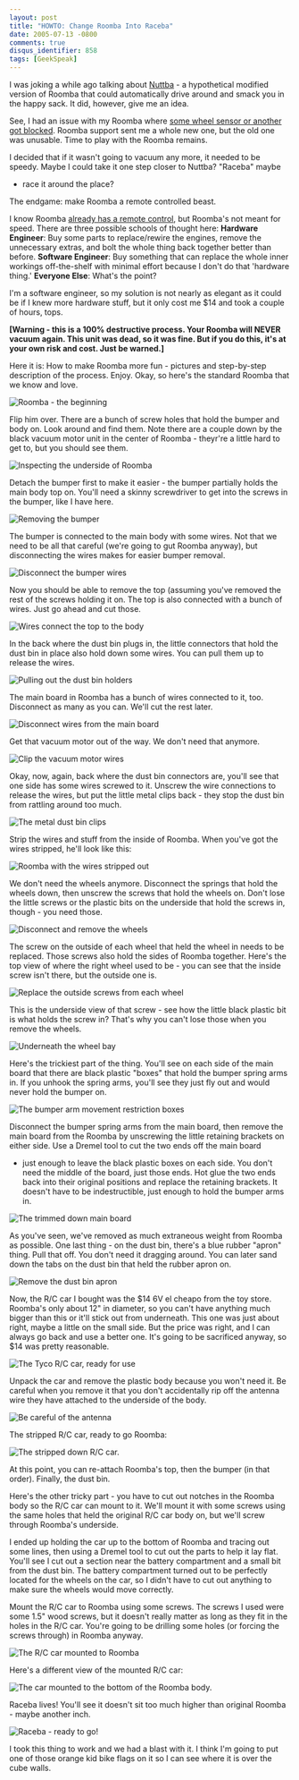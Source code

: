```yaml
---
layout: post
title: "HOWTO: Change Roomba Into Raceba"
date: 2005-07-13 -0800
comments: true
disqus_identifier: 858
tags: [GeekSpeak]
---
```

I was joking a while ago talking about
[Nuttba](/archive/2005/05/26/nuttba.aspx) - a hypothetical modified
version of Roomba that could automatically drive around and smack you in
the happy sack. It did, however, give me an idea.
 
 See, I had an issue with my Roomba where [some wheel sensor or another
got blocked](/archive/2005/06/21/karmic-blowback.aspx). Roomba support
sent me a whole new one, but the old one was unusable. Time to play with
the Roomba remains.
 
 I decided that if it wasn't going to vacuum any more, it needed to be
speedy. Maybe I could take it one step closer to Nuttba? "Raceba" maybe
- race it around the place?
 
 The endgame: make Roomba a remote controlled beast.
 
 I know Roomba [already has a remote
control](http://www.irobotstore.com/CGI-BIN/LANSAWEB?WEBEVENT+L095C4D814AB2403C737E683+JGW+ENG),
but Roomba's not meant for speed. There are three possible schools of
thought here:
 **Hardware Engineer**: Buy some parts to replace/rewire the engines,
remove the unnecessary extras, and bolt the whole thing back together
better than before.
 **Software Engineer**: Buy something that can replace the whole inner
workings off-the-shelf with minimal effort because I don't do that
'hardware thing.'
 **Everyone Else**: What's the point?
 
 I'm a software engineer, so my solution is not nearly as elegant as it
could be if I knew more hardware stuff, but it only cost me \$14 and
took a couple of hours, tops.
 
 **[Warning - this is a 100% destructive process. Your Roomba will NEVER
vacuum again. This unit was dead, so it was fine. But if you do this,
it's at your own risk and cost. Just be warned.]**
 
 Here it is: How to make Roomba more fun - pictures and step-by-step
description of the process. Enjoy.
 Okay, so here's the standard Roomba that we know and love.
 
 ![Roomba - the
beginning](https://hyqi8g.blu.livefilestore.com/y2pCE8I_zBx_GTc211ctoylepDsi-QbHj20w2yyRLe5BI3CV4XR_xiL6qxRZMXgcOr6CeRVLv2fr6XRTcEy6n6DwTbHbaO41szAADtundRSLg0/20050713nuttba001ql9.jpg?psid=1)
 
 Flip him over. There are a bunch of screw holes that hold the bumper
and body on. Look around and find them. Note there are a couple down by
the black vacuum motor unit in the center of Roomba - theyr're a little
hard to get to, but you should see them.
 
 ![Inspecting the underside of
Roomba](https://hyqi8g.blu.livefilestore.com/y2pDRbB9tABqeQ-4SLyuuX04glSozSKnaMU1DJfHnbD4YTS2OIDZvLz7Orm4lGPfTtkK0t1j4I2ISROTa5lnT-qQKGW1lfIaeQO175mcJvc_-g/20050713nuttba002xk7.jpg?psid=1)
 
 Detach the bumper first to make it easier - the bumper partially holds
the main body top on. You'll need a skinny screwdriver to get into the
screws in the bumper, like I have here.
 
 ![Removing the
bumper](https://hyqi8g.blu.livefilestore.com/y2pubDnHRaM8ZG1FECW1m00GtLf4FljD4T12YTSZHXACq5pTQFfY243mJWJMy6R88THC9qADwere_JOaNsV2NUzp8cGS9gS-KuZf6EkYdt6jsU/20050713nuttba003wt5.jpg?psid=1)
 
 The bumper is connected to the main body with some wires. Not that we
need to be all that careful (we're going to gut Roomba anyway), but
disconnecting the wires makes for easier bumper removal.
 
 ![Disconnect the bumper
wires](https://hyqi8g.blu.livefilestore.com/y2p_1gzx8jIPeuUcH835uTboKOC92DjEyi6A9fyBwvu2sfTPayu1rxtzvUi_QMZSEaLPw1EQZ5yhm0g0mKhE6Qxusm8xFTDVZ-OVMmdD4MiAxk/20050713nuttba004po2.jpg?psid=1)
 
 Now you should be able to remove the top (assuming you've removed the
rest of the screws holding it on. The top is also connected with a bunch
of wires. Just go ahead and cut those.
 
 ![Wires connect the top to the
body](https://hyqi8g.blu.livefilestore.com/y2psQPu5KR3qCPrDOMm2Rp-9cIEmUWyrazg1CKgsw-6CaIE5qn_rL6WCI-TLFXOGyY6qtGan0MorcisbLN27KH-MPqb25jlY337VJLp0Qm1HyM/20050713nuttba005fp3.jpg?psid=1)
 
 In the back where the dust bin plugs in, the little connectors that
hold the dust bin in place also hold down some wires. You can pull them
up to release the wires.
 
 ![Pulling out the dust bin
holders](https://hyqi8g.blu.livefilestore.com/y2pOXEIvN1lBoznstMmgwNpZsw39A_adaju7G52xDc_QjJW-yy98ebmLN7anfayKajeSZmqwwHjGeTqwvhUQzxGspjj0fOcSfZD5TwTHeJlLHo/20050713nuttba006qx9.jpg?psid=1)
 
 The main board in Roomba has a bunch of wires connected to it, too.
Disconnect as many as you can. We'll cut the rest later.
 
 ![Disconnect wires from the main
board](https://hyqi8g.blu.livefilestore.com/y2pHNMjVlC-0Cr-1SJC8MhMI_xClh082MhCoJ107W7chgSRlefdkbVKROcRQmrc9HvouDmClR74Gdi3TBuLS0F4LvYa9wGErsg_7QO43XURa4U/20050713nuttba007ek4.jpg?psid=1)
 
 Get that vacuum motor out of the way. We don't need that anymore.
 
 ![Clip the vacuum motor
wires](https://hyqi8g.blu.livefilestore.com/y2paRgcl7OWBlXa5eQGo991k2pxGnkRHLUD7-9FZyB_BuHfwvdbQAjRKBOXwlVUKtRBOyoY9JvM_u7GQ-LmT_c-JE_-C8vP8kacXPQ48v9tXz0/20050713nuttba008ww6.jpg?psid=1)
 
 Okay, now, again, back where the dust bin connectors are, you'll see
that one side has some wires screwed to it. Unscrew the wire connections
to release the wires, but put the little metal clips back - they stop
the dust bin from rattling around too much.
 
 ![The metal dust bin
clips](https://hyqi8g.blu.livefilestore.com/y2pQw7eTAkc4B1DDxCN9ujsTqkPvoaQiestC0RgPxV7Bmgx0FL2prIpHk9nv65qnWA4dIlJFXv1lOdTlzg8XncdCHrekEgDdB4rok9UTdPQauQ/20050713nuttba009kz2.jpg?psid=1)
 
 Strip the wires and stuff from the inside of Roomba. When you've got
the wires stripped, he'll look like this:
 
 ![Roomba with the wires stripped
out](https://hyqi8g.blu.livefilestore.com/y2pYZFJ-UG-7-p7QGK9JN7uelrBcWrskcEy55e75kVMHfVku8U5R-8sypHVvotOCHctJCYnRtNOl-4D6C85bmOEI977UglBw9uR2pjIgzdMggo/20050713nuttba010jg8.jpg?psid=1)
 
 We don't need the wheels anymore. Disconnect the springs that hold the
wheels down, then unscrew the screws that hold the wheels on. Don't lose
the little screws or the plastic bits on the underside that hold the
screws in, though - you need those.
 
 ![Disconnect and remove the
wheels](https://hyqi8g.blu.livefilestore.com/y2pOqAS40pg1qqe5iu2e8M6S1uMMAvafKMKnjJNxIL9LxWvoHkPe6lyDdwvcDi6zVLHlrJ1MvulMe1JwfuNfFWIeyKzu_WZFziRIWTGeWmHqbM/20050713nuttba011xw8.jpg?psid=1)
 
 The screw on the outside of each wheel that held the wheel in needs to
be replaced. Those screws also hold the sides of Roomba together. Here's
the top view of where the right wheel used to be - you can see that the
inside screw isn't there, but the outside one is.
 
 ![Replace the outside screws from each
wheel](https://hyqi8g.blu.livefilestore.com/y2p5bxonl9brFNlZZtuoY8D9L2ny0YnbGEKBBGmAcrJKD06IpdEMDJU5hn88DJgCmz9A439ZnNK5j614WAie7K83aB0eDQFc2IkSc5YURgEcEs/20050713nuttba012ms5.jpg?psid=1)
 
 This is the underside view of that screw - see how the little black
plastic bit is what holds the screw in? That's why you can't lose those
when you remove the wheels.
 
 ![Underneath the wheel
bay](https://hyqi8g.blu.livefilestore.com/y2pDCk0wYz8HCM3d298BvnxGyRzN3UrdbvYh1-acTS9ZFNGrzjIFiG2ZYcCfVcJxCCzAZCpKXg2IuAPp07ab5mDXE3uImRN-wQi-yDk_fZ7-vQ/20050713nuttba013re5.jpg?psid=1)
 
 Here's the trickiest part of the thing. You'll see on each side of the
main board that there are black plastic "boxes" that hold the bumper
spring arms in. If you unhook the spring arms, you'll see they just fly
out and would never hold the bumper on.
 
 ![The bumper arm movement restriction
boxes](https://hyqi8g.blu.livefilestore.com/y2p6GGZoAn1wWBbe_5jKQarAKIduYhMHjbGGjCxnibGOBtBjJGkXUtID8gfLA9TLvHYrrjd30KeG9MfhEKNyvKiG2QWuBuFfCWa-oC3i5hqHyw/20050713nuttba014re3.jpg?psid=1)
 
 Disconnect the bumper spring arms from the main board, then remove the
main board from the Roomba by unscrewing the little retaining brackets
on either side. Use a Dremel tool to cut the two ends off the main board
- just enough to leave the black plastic boxes on each side. You don't
need the middle of the board, just those ends. Hot glue the two ends
back into their original positions and replace the retaining brackets.
It doesn't have to be indestructible, just enough to hold the bumper
arms in.
 
 ![The trimmed down main
board](https://hyqi8g.blu.livefilestore.com/y2pmCcnurvXPBXwNvCtcyChvYuTeETrYt_yy76ahZyQCcmCWhhkm3aRztx8wVb79Jww0PQt58n1ZVyHV7f0aQ1sxnnrauqi80tG3L3z7LaDw54/20050713nuttba015vz1.jpg?psid=1)
 
 As you've seen, we've removed as much extraneous weight from Roomba as
possible. One last thing - on the dust bin, there's a blue rubber
"apron" thing. Pull that off. You don't need it dragging around. You can
later sand down the tabs on the dust bin that held the rubber apron on.
 
 ![Remove the dust bin
apron](https://hyqi8g.blu.livefilestore.com/y2pl1iRpyat7uLopj2ouEJzPHOc8jS0ViLsE_s5PhKurUGMdESjX7-DTmztimX6xMA2iNWnPE2QDy-dmIVnfaI-QRS6Ac6ADez1tiBBVVLI5R4/20050713nuttba016oj3.jpg?psid=1)
 
 Now, the R/C car I bought was the \$14 6V el cheapo from the toy store.
Roomba's only about 12" in diameter, so you can't have anything much
bigger than this or it'll stick out from underneath. This one was just
about right, maybe a little on the small side. But the price was right,
and I can always go back and use a better one. It's going to be
sacrificed anyway, so \$14 was pretty reasonable.
 
 ![The Tyco R/C car, ready for
use](https://hyqi8g.blu.livefilestore.com/y2pnmJU7tBmmvEkTsOso6TnGUnFQkM9luhZZ1iCF_XV-pr3CQJP9nbxCkxbkuzykyKlmVTDepOTd25IRZaDuIwz5hFIXVFhLWUdc2s7vuOiPOQ/20050713nuttba017qa7.jpg?psid=1)
 
 Unpack the car and remove the plastic body because you won't need it.
Be careful when you remove it that you don't accidentally rip off the
antenna wire they have attached to the underside of the body.
 
 ![Be careful of the
antenna](https://hyqi8g.blu.livefilestore.com/y2pZRfCZ1CXMT-Z1ACkSqyirSHJ8FMxx0fzwzVLJ0MCeUIAAIC6TerK6zICg_Uu0d7U861cwik3wajzswnSiFbY-laOpxxlzJ0AHbnT7cBssJk/20050713nuttba018mr3.jpg?psid=1)
 
 The stripped R/C car, ready to go Roomba:
 
 ![The stripped down R/C
car.](https://hyqi8g.blu.livefilestore.com/y2pXBz1PaGYeZ3vytP8cHTQICHTb92_PuPDP-M5Kc-TIYDEDVCOBOXbezShLKcHwkVXSRnUUShebpHJEGH_A_3H1Ph4XDW-RlxjQ6MWEi7osWg/20050713nuttba019zb8.jpg?psid=1)
 
 At this point, you can re-attach Roomba's top, then the bumper (in that
order). Finally, the dust bin.
 
 Here's the other tricky part - you have to cut out notches in the
Roomba body so the R/C car can mount to it. We'll mount it with some
screws using the same holes that held the original R/C car body on, but
we'll screw through Roomba's underside.
 
 I ended up holding the car up to the bottom of Roomba and tracing out
some lines, then using a Dremel tool to cut out the parts to help it lay
flat. You'll see I cut out a section near the battery compartment and a
small bit from the dust bin. The battery compartment turned out to be
perfectly located for the wheels on the car, so I didn't have to cut out
anything to make sure the wheels would move correctly.
 
 Mount the R/C car to Roomba using some screws. The screws I used were
some 1.5" wood screws, but it doesn't really matter as long as they fit
in the holes in the R/C car. You're going to be drilling some holes (or
forcing the screws through) in Roomba anyway.
 
 ![The R/C car mounted to
Roomba](https://hyqi8g.blu.livefilestore.com/y2ppjnBLyVce1akn7mP3eIG0B0uoX0az1yKu-wEuCYbzP1lekcjsQytRgRPBxv_8OKVI1wpkVKoa0-EZMVamfkX4G794BBuLxPz4hdQu_q-860/20050713nuttba021xp3.jpg?psid=1)
 
 Here's a different view of the mounted R/C car:
 
 ![The car mounted to the bottom of the Roomba
body.](https://hyqi8g.blu.livefilestore.com/y2pXVmNB6_Bk-_-0bNOatviVbs-XAwuR8lBXLcnylhWivr0n4S6PB4zcufRu1UUabunC8lOVdbZM3j7lnuWaS3WU06a2jSMAP0Ua6gZqTS8ojY/20050713nuttba022qt3.jpg?psid=1)
 
 Raceba lives! You'll see it doesn't sit too much higher than original
Roomba - maybe another inch.
 
 ![Raceba - ready to
go!](https://hyqi8g.blu.livefilestore.com/y2pV1xWs7dXtQGb3pJrtB_Clws1fImkETFLpHgzhDH7gr43hSMXtnL2PYlU782JDjxdDpfiihwFQ9lnROW7uKJU8ueABdc0jK6mxP0Ybo8QrOs/20050713nuttba023ef9.jpg?psid=1)
 
 I took this thing to work and we had a blast with it. I think I'm going
to put one of those orange kid bike flags on it so I can see where it is
over the cube walls.

